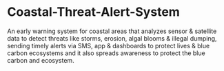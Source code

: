 # Coastal-Threat-Alert-System
An early warning system for coastal areas that analyzes sensor &amp; satellite data to detect threats like storms, erosion, algal blooms &amp; illegal dumping, sending timely alerts via SMS, app &amp; dashboards to protect lives &amp; blue carbon ecosystems and it also spreads awareness to protect the blue carbon and ecosystem.
